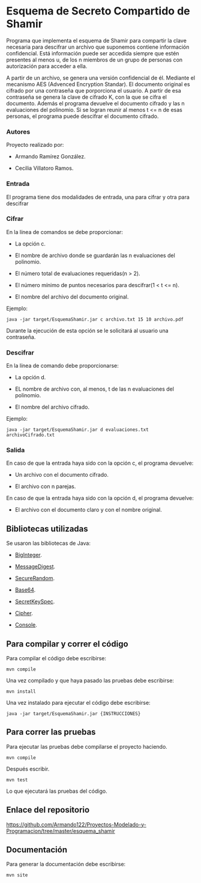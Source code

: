 # Esquema de Secreto Compartido de Shamir

Programa que implementa el esquema de Shamir para compartir la clave necesaria para descifrar un archivo que suponemos contiene información confidencial. Está información puede ser accedida siempre que estén presentes al menos u, de los n miembros de un grupo de personas con autorización para acceder a ella.

A partir de un archivo, se genera una versión confidencial de él. Mediante el mecanismo AES (Advenced Encryption Standar). El documento original es cifrado por una contraseña que porporciona el usuario. A partir de esa contraseña se genera la clave de cifrado K, con la que se cifra el documento. Además el programa devuelve el documento cifrado y las n evaluaciones del polinomio. Si se logran reunir al menos t <= n de esas personas, el programa puede descifrar el documento cifrado.

### Autores

Proyecto realizado por:

* Armando Ramírez González.

* Cecilia Villatoro Ramos.

### Entrada

El programa tiene dos modalidades de entrada, una para cifrar y otra para descifrar

### Cifrar

En la línea de comandos se debe proporcionar:
* La opción c.

* El nombre de archivo donde se guardarán las n evaluaciones del polinomio.

* El número total de evaluaciones requeridas(n > 2).

* El número mínimo de puntos necesarios para descifrar(1 < t <= n).

* El nombre del archivo del documento original.

Ejemplo:

```
java -jar target/EsquemaShamir.jar c archivo.txt 15 10 archivo.pdf
```

Durante la ejecución de esta opción se le solicitará al usuario una contraseña.

### Descifrar

En la línea de comando debe proporcionarse:

* La opción d.

* EL nombre de archivo con, al menos, t de las n evaluaciones del polinomio.

* El nombre del archivo cifrado.

Ejemplo:

```
java -jar target/EsquemaShamir.jar d evaluaciones.txt archivoCifrado.txt
```

### Salida

En caso de que la entrada haya sido con la opción c, el programa devuelve:

* Un archivo con el documento cifrado.

* El archivo con n parejas.

En caso de que la entrada haya sido con la opción d, el programa devuelve:

* El archivo con el documento claro y con el nombre original.

## Bibliotecas utilizadas

Se usaron las bibliotecas de Java:

* [BigInteger](https://docs.oracle.com/javase/7/docs/api/java/math/BigInteger.html).

* [MessageDigest](https://docs.oracle.com/javase/7/docs/api/java/security/MessageDigest.html).

* [SecureRandom](https://docs.oracle.com/javase/8/docs/api/java/security/SecureRandom.html).

* [Base64](https://docs.oracle.com/javase/8/docs/api/java/util/Base64.html).

* [SecretKeySpec](https://docs.oracle.com/en/java/javase/11/docs/api/java.base/javax/crypto/spec/SecretKeySpec.html).

* [Cipher](https://docs.oracle.com/en/java/javase/11/docs/api/java.base/javax/crypto/Cipher.html).

* [Console](https://docs.oracle.com/javase/7/docs/api/java/io/Console.html).

## Para compilar y correr el código

Para compilar el código debe escribirse:

```
mvn compile
```

Una vez compilado y que haya pasado las pruebas debe escribirse:

```
mvn install
```

Una vez instalado para ejecutar el código debe escribirse:

```
java -jar target/EsquemaShamir.jar {INSTRUCCIONES}
```

## Para correr las pruebas

Para ejecutar las pruebas debe compilarse el proyecto haciendo.

```
mvn compile
```

Después escribir.

```
mvn test
```

Lo que ejecutará las pruebas del código.

## Enlace del repositorio

https://github.com/Armando122/Proyectos-Modelado-y-Programacion/tree/master/esquema_shamir

## Documentación

Para generar la documentación debe escribirse:

```
mvn site
```





